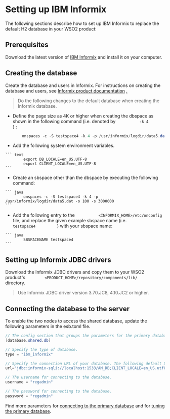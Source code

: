 # Setting up IBM Informix

The following sections describe how to set up IBM Informix to replace the default H2 database in your WSO2 product:

## Prerequisites

Download the latest version of [IBM Informix](http://www-01.ibm.com/software/data/informix/downloads.html)
and install it on your computer.

## Creating the database

Create the database and users in Informix. For instructions on creating the database and users, see [Informix product
documentation](http://www-947.ibm.com/support/entry/portal/all_documentation_links/information_management/informix_servers?productContext=-1122713425)
[.](http://www-01.ibm.com/software/data/informix/)

> Do the following changes to the default database when creating the
Informix database.

-   Define the page size as 4K or higher when creating the dbspace as
    shown in the following command (i.e. denoted by
    `           -k 4          ` ) :

    ``` java
        onspaces -c -S testspace4 -k 4 -p /usr/informix/logdir/data5.dat -o 100 -s 3000000
    ```
    
 -   Add the following system environment variables.
    
    ``` text
            export DB_LOCALE=en_US.UTF-8
            export CLIENT_LOCALE=en_US.UTF-8
    ```
        
  -   Create an sbspace other than the dbspace by executing the following
            command:
        
    ``` java
            onspaces -c -S testspace4 -k 4 -p /usr/informix/logdir/data5.dat -o 100 -s 3000000
    ```
        
   -   Add the following entry to the
            `           <INFORMIX_HOME>/etc/onconfig          ` file, and
            replace the given example sbspace name (i.e.
            `           testspace4          ` ) with your sbspace name:
        
    ``` java
            SBSPACENAME testspace4
    ```
        

## Setting up Informix JDBC drivers

Download the Informix JDBC drivers and copy them to your WSO2 product's
`         <PRODUCT_HOME>/repository/components/lib/        ` directory.

> Use Informix JDBC driver version 3.70.JC8, 4.10.JC2 or higher.


## Connecting the database to the server

To enable the two nodes to access the shared database, update the following parameters in the esb.toml file.

``` Java
// The config section that groups the parameters for the primary database that will be shared by both product nodes in the cluster.
[database.shared.db]

// Specify the type of database.
type = "ibm_informix"

// Specify the connection URL of your database. The following default URL connects to the H2 database that is shipped with the product.
url="jdbc:informix-sqli://localhost:1533/AM_DB;CLIENT_LOCALE=en_US.utf8;DB_LOCALE=en_us.utf8;IFX_USE_STRENC=true;"

// The username for connecting to the database.
username = "regadmin"

// The password for connecting to the database.
password = "regadmin"

```

Find more parameters for [connecting to the primary database](../../../references/ei_config_catalog/#connecting-to-the-primary-data-store) and for 
[tuning the primary database](../../../references/ei_config_catalog/#tuning-the-primary-data-store-connection).